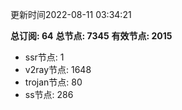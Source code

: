 更新时间2022-08-11 03:34:21

**总订阅: 64**
**总节点: 7345**
**有效节点: 2015**
- ssr节点: 1
- v2ray节点: 1648
- trojan节点: 80
- ss节点: 286
